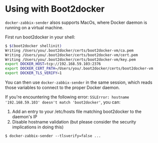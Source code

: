 # Using with Boot2docker

`docker-zabbix-sender` alsos supports MacOs, where Docker daemon is running on a virtual machine.

First run boot2docker in your shell:
```bash
$ $(boot2docker shellinit)
Writing /Users/you/.boot2docker/certs/boot2docker-vm/ca.pem
Writing /Users/you/.boot2docker/certs/boot2docker-vm/cert.pem
Writing /Users/you/.boot2docker/certs/boot2docker-vm/key.pem
export DOCKER_HOST=tcp://192.168.59.103:2376
export DOCKER_CERT_PATH=/Users/you/.boot2docker/certs/boot2docker-vm
export DOCKER_TLS_VERIFY=1
```

You can then use `docker-zabbix-sender` in the same session, which reads those variables to connect to the proper Docker daemon.

If you're encountering the following error:
`SSLError: hostname '192.168.59.103' doesn't match 'boot2docker'`, you can:

1. Add an entry to your /etc/hosts file matching boot2docker to the daemon's IP
1. Disable hostname validation (but please consider the security implications
   in doing this)

```shell
$ docker-zabbix-sender --tlsverify=false ...
```
